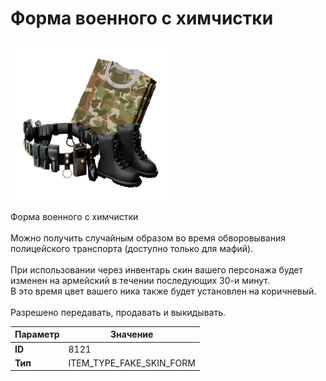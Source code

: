 # Форма военного с химчистки

![Item Image](../img/8121.webp?raw=true)

Форма военного с химчистки<br><br>Можно получить случайным образом во время обворовывания <br>полицейского транспорта (доступно только для мафий).<br><br>При использовании через инвентарь скин вашего персонажа будет<br>изменен на армейский в течении последующих 30-и минут.<br>В это время цвет вашего ника также будет установлен на коричневый.<br><br>Разрешено передавать, продавать и выкидывать.


| Параметр | Значение |
|----------|----------|
| **ID** | 8121 |
| **Тип** | ITEM_TYPE_FAKE_SKIN_FORM |

